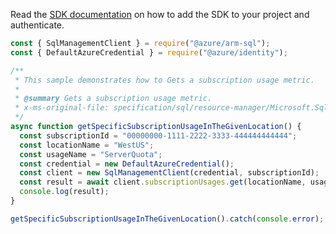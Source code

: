 Read the [SDK documentation](https://github.com/Azure/azure-sdk-for-js/blob/%40azure%2Farm-sql_9.0.1/sdk/sql/arm-sql/README.md) on how to add the SDK to your project and authenticate.

```javascript
const { SqlManagementClient } = require("@azure/arm-sql");
const { DefaultAzureCredential } = require("@azure/identity");

/**
 * This sample demonstrates how to Gets a subscription usage metric.
 *
 * @summary Gets a subscription usage metric.
 * x-ms-original-file: specification/sql/resource-manager/Microsoft.Sql/preview/2020-11-01-preview/examples/SubscriptionUsageGet.json
 */
async function getSpecificSubscriptionUsageInTheGivenLocation() {
  const subscriptionId = "00000000-1111-2222-3333-444444444444";
  const locationName = "WestUS";
  const usageName = "ServerQuota";
  const credential = new DefaultAzureCredential();
  const client = new SqlManagementClient(credential, subscriptionId);
  const result = await client.subscriptionUsages.get(locationName, usageName);
  console.log(result);
}

getSpecificSubscriptionUsageInTheGivenLocation().catch(console.error);
```
